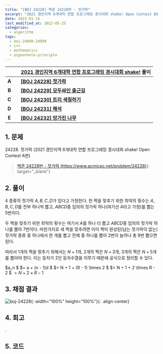 ```yaml
---
title: "[BOJ 24228] 백준 24228번 - 젓가락"
excerpt: "2021 경인지역 6개대학 연합 프로그래밍 경시대회 shake! Open Contest A번 - 백준 24228번 젓가락 풀이"
date: 2022-01-16
last_modified_at: 2022-05-25
categories:
  - algorithm
tags:
  - boj-24000-24999
  - c++
  - mathematics
  - pigeonhole-principle
---
```


|||[2021 경인지역 6개대학 연합 프로그래밍 경시대회 shake!](https://burningfalls.github.io/contest/shake2021-baekjoon-contest) 풀이|
|:---:|:---:|:---|
|**A**||**[[BOJ 24228] 젓가락](https://burningfalls.github.io/algorithm/boj-24228/)**|
|**B**||**[[BOJ 24229] 모두싸인 출근길](https://burningfalls.github.io/algorithm/boj-24229/)**|
|**C**||**[[BOJ 24230] 트리 색칠하기](https://burningfalls.github.io/algorithm/boj-24230/)**|
|**D**||**[[BOJ 24231] 해석](https://burningfalls.github.io/algorithm/boj-24231/)**|
|**E**||**[[BOJ 24232] 망가진 나무](https://burningfalls.github.io/algorithm/boj-24232/)**|

## 1. 문제
$24228$. 젓가락 (2021 경인지역 6개대학 연합 프로그래밍 경시대회 shake! Open Contest A번)

> [백준 24228번 - 젓가락 (https://www.acmicpc.net/problem/24228)](https://www.acmicpc.net/problem/24228){: target="_blank"}

## 2. 풀이

$4$ 종류의 젓가락 $A, B, C, D$가 있다고 가정한다. 한 짝을 맞추기 위한 최악의 횟수는 $A, B, C, D$를 전부 하나씩 뽑고, $ABCD$중 임의의 젓가락 하나(여기선 $A$라고 가정)를 뽑는 $5$번이다. 

두 짝을 맞추기 위한 최악의 횟수는 여기서 $A$를 하나 더 뽑고 $ABCD$중 임의의 젓가락 하나를 뽑아 $7$번이다. 마찬가지로 세 짝을 맞추려면 이미 짝이 완성된(남는 젓가락이 없는) 젓가락 종류 중 하나에서 한 개를 뽑고 전체 중 하나를 뽑아 $2$번이 늘어나 총 $9$번 뽑으면 된다.
 
따라서 $1$개의 짝을 맞추기 위해서는 $N+1$개, $2$개의 짝은 $N+3$개, $3$개의 짝은 $N+5$개를 뽑아야 한다. 이는 등차가 $2$인 등차수열을 이루기 때문에 공식으로 정리할 수 있다.

$a_n $ $= a + (n - 1)d $ $= N + 1 + (R - 1) \times 2 $ $= N + 1 + 2 \times R - 2 $ $= N + 2 \times R - 1$


## 3. 채점 결과

![boj-24228](https://user-images.githubusercontent.com/30232837/161066842-b30545a0-6f48-456e-8430-8e5b4de2390d.png "boj-24228"){: width="100%" height="100%"}{: .align-center}

## 4. 회고

.

## 5. 코드

<script src="https://gist.github.com/BurningFalls/c38afd67351832824ca90cf85b9a3bc6.js"></script>